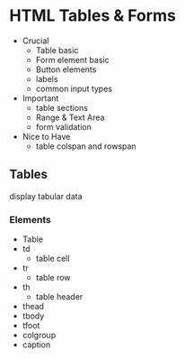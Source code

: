 # HTML Tables & Forms 

- Crucial
    - Table basic 
    - Form element basic
    - Button elements 
    - labels 
    - common input types
- Important
    - table sections
    - Range & Text Area 
    - form validation 
- Nice to Have 
    - table colspan and rowspan

## Tables
display tabular data 

### Elements
- Table
- td
    - table cell 
- tr
    - table row
- th
    - table header
- thead 
- tbody
- tfoot
- colgroup
- caption


